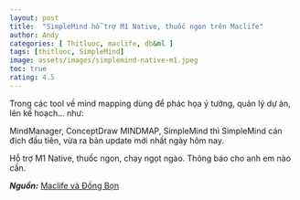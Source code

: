 ```yaml
---
layout: post
title:  "SimpleMind hỗ trợ M1 Native, thuốc ngon trên Maclife"
author: Andy
categories: [ Thitluoc, maclife, db&ml ]
tags: [thitluoc, SimpleMind]
image: assets/images/simplemind-native-m1.jpeg
toc: true
rating: 4.5
---
```


Trong các tool về mind mapping dùng để phác họa ý tưởng, quản lý dự án, lên kế hoạch... như:

MindManager, ConceptDraw MINDMAP, SimpleMind thì SimpleMind cán đích đầu tiên, vừa ra bản update mới nhất ngày hôm nay.

Hỗ trợ M1 Native, thuốc ngon, chạy ngọt ngào. Thông báo cho anh em nào cần.

***Nguồn:*** [Maclife và Đồng Bọn](https://www.facebook.com/groups/maclife.vn/permalink/727572224596044)
